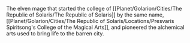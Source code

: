 The elven mage that started the college of [[Planet/Golarion/Cities/The Republic of Solaris/The Republic of Solaris]] by the same name, [[Planet/Golarion/Cities/The Republic of Solaris/Locations/Presvaris Spiritsong's College of the Magical Arts]], and pioneered the alchemical arts used to bring life to the barren city.
